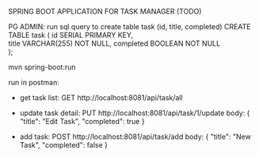 SPRING BOOT APPLICATION FOR TASK MANAGER (TODO)

PG ADMIN: run sql query to create table task (id, title, completed)
CREATE TABLE task (
id SERIAL PRIMARY KEY,  
 title VARCHAR(255) NOT NULL,
completed BOOLEAN NOT NULL  
);

mvn spring-boot:run

run in postman:

- get task list: GET http://localhost:8081/api/task/all

- update task detail: PUT http://localhost:8081/api/task/1/update
  body: {
  "title": "Edit Task",
  "completed": true
  }

- add task: POST http://localhost:8081/api/task/add
  body: {
  "title": "New Task",
  "completed": false
  }
